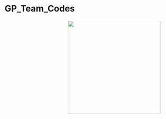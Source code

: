 # GP_Team_Codes


###
<img align="right" height=300px src="https://user-images.githubusercontent.com/74038190/212748830-4c709398-a386-4761-84d7-9e10b98fbe6e.gif">

